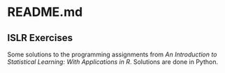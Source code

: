 # README.md

## ISLR Exercises
Some solutions to the programming assignments from _An Introduction to Statistical Learning: With Applications in R_.
Solutions are done in Python.
